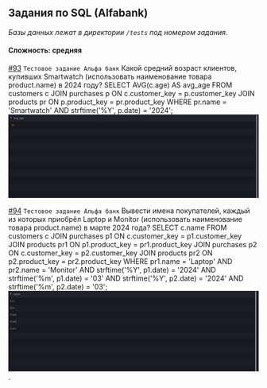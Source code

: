 ## Задания по SQL (Alfabank)

*Базы данных лежат в директории `/tests` под номером задания.*

#### Сложность: средняя

[#93](tests/93/93.md) `Тестовое задание Альфа банк` Какой средний возраст клиентов, купивших Smartwatch (использовать наименование товара product.name) в 2024 году?
SELECT AVG(c.age) AS avg_age
FROM customers c
JOIN purchases p ON c.customer_key = p.customer_key
JOIN products pr ON p.product_key = pr.product_key
WHERE pr.name = 'Smartwatch'
AND strftime('%Y', p.date) = '2024';
![img_16.png](img_16.png)

[#94](tests/94/94.md) `Тестовое задание Альфа банк` Вывести имена покупателей, каждый из которых приобрёл Laptop и Monitor (использовать наименование товара product.name) в марте 2024 года?
SELECT c.name
FROM customers c
JOIN purchases p1 ON c.customer_key = p1.customer_key
JOIN products pr1 ON p1.product_key = pr1.product_key
JOIN purchases p2 ON c.customer_key = p2.customer_key
JOIN products pr2 ON p2.product_key = pr2.product_key
WHERE pr1.name = 'Laptop' 
AND pr2.name = 'Monitor'
AND strftime('%Y', p1.date) = '2024'
AND strftime('%m', p1.date) = '03'
AND strftime('%Y', p2.date) = '2024'
AND strftime('%m', p2.date) = '03';
![img_17.png](img_17.png)
.